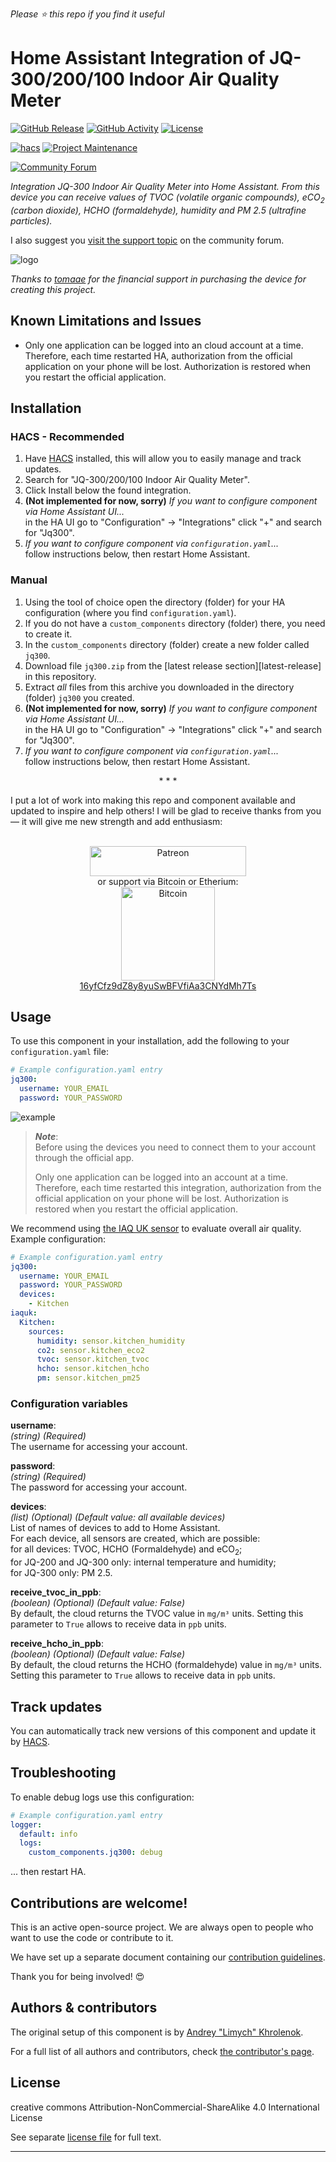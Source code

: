 *Please :star: this repo if you find it useful*

# Home Assistant Integration of JQ-300/200/100 Indoor Air Quality Meter

[![GitHub Release][releases-shield]][releases]
[![GitHub Activity][commits-shield]][commits]
[![License][license-shield]](LICENSE.md)

[![hacs][hacs-shield]][hacs]
[![Project Maintenance][maintenance-shield]][user_profile]

[![Community Forum][forum-shield]][forum]

_Integration JQ-300 Indoor Air Quality Meter into Home Assistant. From this device you can receive values of TVOC (volatile organic compounds), eCO<sub>2</sub> (carbon dioxide), HCHO (formaldehyde), humidity and PM 2.5 (ultrafine particles)._

I also suggest you [visit the support topic][forum] on the community forum.

![logo][logoimg]

_Thanks to [tomaae](https://github.com/tomaae) for the financial support in purchasing the device for creating this project._

## Known Limitations and Issues

- Only one application can be logged into an cloud account at a time.\
Therefore, each time restarted HA, authorization from the official application on your phone will be lost. Authorization is restored when you restart the official application.

## Installation

### HACS - Recommended

1. Have [HACS](https://hacs.xyz) installed, this will allow you to easily manage and track updates.
1. Search for "JQ-300/200/100 Indoor Air Quality Meter".
1. Click Install below the found integration.
1. **(Not implemented for now, sorry)** _If you want to configure component via Home Assistant UI..._\
    in the HA UI go to "Configuration" -> "Integrations" click "+" and search for "Jq300".
1. _If you want to configure component via `configuration.yaml`..._\
    follow instructions below, then restart Home Assistant.

### Manual

1. Using the tool of choice open the directory (folder) for your HA configuration (where you find `configuration.yaml`).
1. If you do not have a `custom_components` directory (folder) there, you need to create it.
1. In the `custom_components` directory (folder) create a new folder called `jq300`.
1. Download file `jq300.zip` from the [latest release section][latest-release] in this repository.
1. Extract _all_ files from this archive you downloaded in the directory (folder) `jq300` you created.
1. **(Not implemented for now, sorry)** _If you want to configure component via Home Assistant UI..._\
    in the HA UI go to "Configuration" -> "Integrations" click "+" and search for "Jq300".
1. _If you want to configure component via `configuration.yaml`..._\
    follow instructions below, then restart Home Assistant.

<p align="center">* * *</p>
I put a lot of work into making this repo and component available and updated to inspire and help others! I will be glad to receive thanks from you — it will give me new strength and add enthusiasm:
<p align="center"><br>
<a href="https://www.patreon.com/join/limych?" target="_blank"><img src="http://khrolenok.ru/support_patreon.png" alt="Patreon" width="250" height="48"></a>
<br>or&nbsp;support via Bitcoin or Etherium:<br>
<a href="https://sochain.com/a/mjz640g" target="_blank"><img src="http://khrolenok.ru/support_bitcoin.png" alt="Bitcoin" width="150"><br>
16yfCfz9dZ8y8yuSwBFVfiAa3CNYdMh7Ts</a>
</p>

## Usage

To use this component in your installation, add the following to your `configuration.yaml` file:

```yaml
# Example configuration.yaml entry
jq300:
  username: YOUR_EMAIL
  password: YOUR_PASSWORD
```

![example][exampleimg]

> **_Note_**:\
> Before using the devices you need to connect them to your account through the official app.
>
> Only one application can be logged into an account at a time. Therefore, each time restarted this integration, authorization from the official application on your phone will be lost. Authorization is restored when you restart the official application.

We recommend using [the IAQ UK sensor](https://github.com/Limych/ha-iaquk) to evaluate overall air quality. Example configuration:

```yaml
# Example configuration.yaml entry
jq300:
  username: YOUR_EMAIL
  password: YOUR_PASSWORD
  devices:
    - Kitchen
iaquk:
  Kitchen:
    sources:
      humidity: sensor.kitchen_humidity
      co2: sensor.kitchen_eco2
      tvoc: sensor.kitchen_tvoc
      hcho: sensor.kitchen_hcho
      pm: sensor.kitchen_pm25
```

### Configuration variables

**username**:\
  _(string) (Required)_\
  The username for accessing your account.

**password**:\
  _(string) (Required)_\
  The password for accessing your account.

**devices**:\
  _(list) (Optional) (Default value: all available devices)_\
  List of names of devices to add to Home Assistant.\
  For each device, all sensors are created, which are possible:\
  for all devices: TVOC, HCHO (Formaldehyde) and eCO<sub>2</sub>;\
  for JQ-200 and JQ-300 only: internal temperature and humidity;\
  for JQ-300 only: PM 2.5.

**receive_tvoc_in_ppb**:\
  _(boolean) (Optional) (Default value: False)_\
  By default, the cloud returns the TVOC value in `mg/m³` units. Setting this parameter to `True` allows to receive data in `ppb` units.

**receive_hcho_in_ppb**:\
  _(boolean) (Optional) (Default value: False)_\
  By default, the cloud returns the HCHO (formaldehyde) value in `mg/m³` units. Setting this parameter to `True` allows to receive data in `ppb` units.

## Track updates

You can automatically track new versions of this component and update it by [HACS][hacs].

## Troubleshooting

To enable debug logs use this configuration:
```yaml
# Example configuration.yaml entry
logger:
  default: info
  logs:
    custom_components.jq300: debug
```
... then restart HA.

## Contributions are welcome!

This is an active open-source project. We are always open to people who want to
use the code or contribute to it.

We have set up a separate document containing our
[contribution guidelines](CONTRIBUTING.md).

Thank you for being involved! :heart_eyes:

## Authors & contributors

The original setup of this component is by [Andrey "Limych" Khrolenok](https://github.com/Limych).

For a full list of all authors and contributors,
check [the contributor's page][contributors].

## License

creative commons Attribution-NonCommercial-ShareAlike 4.0 International License

See separate [license file](LICENSE.md) for full text.

***

[component]: https://github.com/Limych/ha-jq300
[commits-shield]: https://img.shields.io/github/commit-activity/y/Limych/ha-jq300.svg?style=popout
[commits]: https://github.com/Limych/ha-jq300/commits/master
[hacs-shield]: https://img.shields.io/badge/HACS-Custom-orange.svg?style=popout
[hacs]: https://hacs.xyz
[logoimg]: https://github.com/Limych/ha-jq300/raw/master/logo.jpeg
[exampleimg]: https://github.com/Limych/ha-jq300/raw/master/example.png
[forum-shield]: https://img.shields.io/badge/community-forum-brightgreen.svg?style=popout
[forum]: https://community.home-assistant.io/t/jq-300-200-100-indoor-air-quality-meter/189098
[license]: https://github.com/Limych/ha-jq300/blob/main/LICENSE.md
[license-shield]: https://img.shields.io/badge/license-Creative_Commons_BY--NC--SA_License-lightgray.svg?style=popout
[maintenance-shield]: https://img.shields.io/badge/maintainer-Andrey%20Khrolenok%20%40Limych-blue.svg?style=popout
[releases-shield]: https://img.shields.io/github/release/Limych/ha-jq300.svg?style=popout
[releases]: https://github.com/Limych/ha-jq300/releases
[releases-latest]: https://github.com/Limych/ha-jq300/releases/latest
[user_profile]: https://github.com/Limych
[report_bug]: https://github.com/Limych/ha-jq300/issues/new?template=bug_report.md
[suggest_idea]: https://github.com/Limych/ha-jq300/issues/new?template=feature_request.md
[contributors]: https://github.com/Limych/ha-jq300/graphs/contributors
